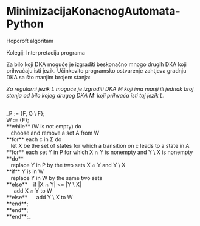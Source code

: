 # MinimizacijaKonacnogAutomata-Python
Hopcroft algoritam

Kolegij: Interpretacija programa

Za bilo koji DKA moguće je izgraditi beskonačno mnogo drugih DKA koji prihvaćaju isti jezik. Učinkovito programsko ostvarenje zahtjeva gradnju DKA sa što manjim brojem stanja:

_Za regularni jezik L moguće je izgraditi DKA M koji ima manji ili jednak broj stanja od bilo kojeg drugog DKA M' koji prihvaća isti taj jezik L._

<br />
_P := {F, Q \ F};<br />
W := {F};<br />
**while** (W is not empty) do<br />
           &nbsp;&nbsp; choose and remove a set A from W <br />
     **for** each c in Σ do <br />
            &nbsp;&nbsp; let X be the set of states for which a transition on c leads to a state in A <br />
          **for** each set Y in P for which X ∩ Y is nonempty and Y \ X is nonempty **do** <br />
                      &nbsp;&nbsp;   replace Y in P by the two sets X ∩ Y and Y \ X <br />
               **if** Y is in W <br />
                      &nbsp;&nbsp;   replace Y in W by the same two sets <br />
               **else**
                  &nbsp;&nbsp;  if |X ∩ Y| <= |Y \ X| <br />
                   &nbsp;&nbsp;&nbsp;&nbsp;      add X ∩ Y to W <br />
                    **else**
                    &nbsp;&nbsp;&nbsp;&nbsp;     add Y \ X to W <br />
          **end**;<br />
     **end**;<br />
**end**;_<br />

